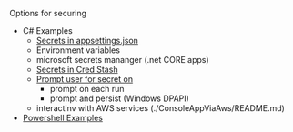 Options for securing

- C# Examples
  - [Secrets in appsettings.json](./ConsoleAppViaAppSettings/README.md)
  - Environment variables
  - microsoft secrets mananger (.net CORE apps)
  - [Secrets in Cred Stash](./ConsoleAppViaCredStash/README.md) 
  - [Prompt user for secret on](./ConsoleAppViaPrompt/README.md)
    - prompt on each run 
    - prompt and persist (Windows DPAPI)
  - interactinv with AWS services (./ConsoleAppViaAws/README.md)
- [Powershell Examples](./Powershell/README.md)



